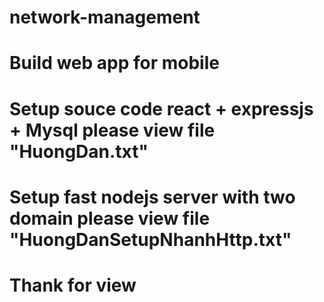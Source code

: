 # network-management
# Build web app for mobile
# Setup souce code react + expressjs + Mysql please view file "HuongDan.txt"
# Setup fast nodejs server with two domain please view file "HuongDanSetupNhanhHttp.txt"
# Thank for view
